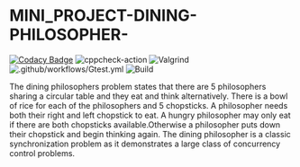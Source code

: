 # MINI_PROJECT-DINING-PHILOSOPHER-

[![Codacy Badge](https://api.codacy.com/project/badge/Grade/9040df0feae644669c56da42b4691764)](https://app.codacy.com/gh/99002454/MINI_PROJECT-DINING-PHILOSOPHER-?utm_source=github.com&utm_medium=referral&utm_content=99002454/MINI_PROJECT-DINING-PHILOSOPHER-&utm_campaign=Badge_Grade)
![cppcheck-action](https://github.com/99002454/MINI_PROJECT-DINING-PHILOSOPHER-/workflows/cppcheck-action/badge.svg)
![Valgrind](https://github.com/99002454/MINI_PROJECT-DINING-PHILOSOPHER-/workflows/Valgrind/badge.svg)
![.github/workflows/Gtest.yml](https://github.com/99002454/MINI_PROJECT-DINING-PHILOSOPHER-/workflows/.github/workflows/Gtest.yml/badge.svg)
![Build](https://github.com/99002454/MINI_PROJECT-DINING-PHILOSOPHER-/workflows/Build/badge.svg)

The dining philosophers problem states that there are 5 philosophers sharing a circular table and they eat and think alternatively. There is a bowl of rice for each of the philosophers and 5 chopsticks. A philosopher needs both their right and left chopstick to eat. A hungry philosopher may only eat if there are both chopsticks available.Otherwise a philosopher puts down their chopstick and begin thinking again.  The dining philosopher is a classic synchronization problem as it demonstrates a large class of concurrency control problems.
